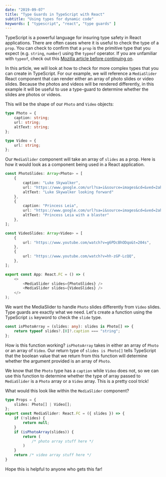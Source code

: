 ```yaml
---
date: "2019-09-07"
title: "Type Guards in TypeScript with React"
subtitle: "Using types for dynamic code"
keywords: [ "typescript", "react", "type guards" ]
---
```


TypeScript is a powerful language for insuring type safety in React applications. There are often cases where it is useful to check the type of a `prop`. You can check to confirm that a `prop` is the primitive type that you expect (e.g. `string`, `number`) using the `typeof` operator. If you are unfamiliar with `typeof`, check out this [Mozilla article before continuing on](https://developer.mozilla.org/en-US/docs/Web/JavaScript/Reference/Operators/typeof).

In this article, we will look at how to check for more complex types that you can create in TypeScript. For our example, we will reference a `MediaSlider` React component that can render either an array of photo slides or video slides. Because the photos and videos will be rendered differently, in this example it will be useful to use a type-guard to determine whether the slides are photos or videos.

This will be the shape of our `Photo` and `Video` objects:

```typescript
type Photo = {
    caption: string;
    url: string;
    altText: string;
};

type Video = {
    url: string;
};
```

Our `MediaSlider` component will take an array of `slides` as a prop. Here is how it would look as a component being used in a React application.

```typescript
const PhotoSlides: Array<Photo> = [
    {
        caption: "Luke Skywalker",
        url: "https://www.google.com/url?sa=i&source=images&cd=&ved=2ahUKEwii-rq-rsHkAhUhc98KHd7RBgMQjRx6BAgBEAQ&url=https%3A%2F%2Fwww.starwars.com%2Fdatabank%2Fluke-skywalker&psig=AOvVaw0P_5XRq_zyK0uxkEz6wE9k&ust=1568036817844184",
        altText: "Luke Skywalker looking forward"
    },
    {
        caption: "Princess Leia",
        url: "https://www.google.com/url?sa=i&source=images&cd=&ved=2ahUKEwinx6nXrsHkAhVjk-AKHVYtDn8QjRx6BAgBEAQ&url=https%3A%2F%2Fen.wikipedia.org%2Fwiki%2FPrincess_Leia&psig=AOvVaw2MeNl16x5ejFd4YfpjM1Lc&ust=1568036871194707",
        altText: "Princess Leia with a blaster"
    },
];

const VideoSlides: Array<Video> = [
    {
        url: "https://www.youtube.com/watch?v=g6PDcBhODqo&t=204s",
    },
    {
        url: "https://www.youtube.com/watch?v=hh-zGP-LcQQ",
    },
];

export const App: React.FC = () => (
    <>
        <MediaSlider slides={PhotoSlides} />
        <MediaSlider slides={VideoSlides} />
    </>
);
```

We want the MediaSlider to handle `Photo` slides differently from `Video` slides. Type guards are exactly what we need. Let's create a function using the TypeScript `is` keyword to check the `slide` type.

```typescript
const isPhotoArray = (slides: any): slides is Photo[] => {
    return typeof slides?.[0]?.caption === "string";
};
```
How is this function working? `isPhotoArray` takes in either an array of `Photo` or an array of `Video`. Our return type of `slides is Photo[]` tells TypeScript that the boolean value that we return from this function will determine whether the argument provided is an array of `Photo`. 

We know that the `Photo` type has a `caption` while `Video` does not, so we can use this function to determine whether the type of array passed to `MediaSlider` is a `Photo` array or a `Video` array. This is a pretty cool trick! 

What would this look like within the `MediaSlider` component?

```typescript
type Props = {
    slides: Photo[] | Video[];
};
export const MediaSlider: React.FC = ({ slides }) => {
    if (!slides) {
        return null;
    }
    if (isPhotoArray(slides)) {
        return (
            /* photo array stuff here */
        )
    }
    return /* video array stuff here */
}
```

Hope this is helpful to anyone who gets this far!
